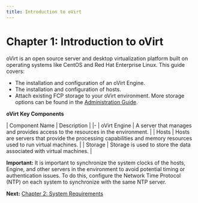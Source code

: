 ```yaml
---
title: Introduction to oVirt
---
```


# Chapter 1: Introduction to oVirt

oVirt is an open source server and desktop virtualization platform built on operating systems like CentOS and Red Hat Enterprise Linux. This guide covers:

* The installation and configuration of an oVirt Engine.
* The installation and configuration of hosts.
* Attach existing FCP storage to your oVirt environment. More storage options can be found in the [Administration Guide](/documentation/admin-guide/administration-guide/).

**oVirt Key Components**

| Component Name | Description |
|-
| oVirt Engine | A server that manages and provides access to the resources in the environment. |
| Hosts | Hosts are servers that provide the processing capabilities and memory resources used to run virtual machines. |
| Storage | Storage is used to store the data associated with virtual machines. |

**Important:** It is important to synchronize the system clocks of the hosts, Engine, and other servers in the environment to avoid potential timing or authentication issues. To do this, configure the Network Time Protocol (NTP) on each system to synchronize with the same NTP server.

**Next:** [Chapter 2: System Requirements](../chap-System_Requirements)
